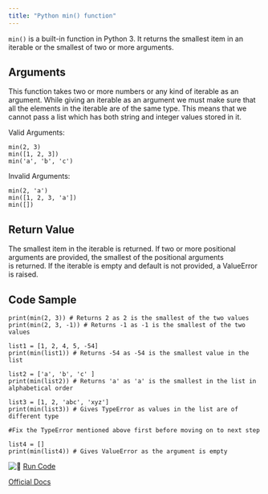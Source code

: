 ```yaml
---
title: "Python min() function"
---
```


`min()` is a built-in function in Python 3\. It returns the smallest item in an iterable or the smallest of two or more arguments.

## Arguments

This function takes two or more numbers or any kind of iterable as an argument. While giving an iterable as an argument we must make sure that all the elements in the iterable are of the same type. This means that we cannot pass a list which has both string and integer values stored in it.

Valid Arguments:  

    min(2, 3)
    min([1, 2, 3])
    min('a', 'b', 'c')

Invalid Arguments:  

    min(2, 'a')
    min([1, 2, 3, 'a'])
    min([])

## Return Value

The smallest item in the iterable is returned. If two or more positional arguments are provided, the smallest of the positional arguments  
is returned. If the iterable is empty and default is not provided, a ValueError is raised.

## Code Sample

    print(min(2, 3)) # Returns 2 as 2 is the smallest of the two values
    print(min(2, 3, -1)) # Returns -1 as -1 is the smallest of the two values

    list1 = [1, 2, 4, 5, -54]
    print(min(list1)) # Returns -54 as -54 is the smallest value in the list

    list2 = ['a', 'b', 'c' ]
    print(min(list2)) # Returns 'a' as 'a' is the smallest in the list in alphabetical order

    list3 = [1, 2, 'abc', 'xyz']
    print(min(list3)) # Gives TypeError as values in the list are of different type

    #Fix the TypeError mentioned above first before moving on to next step

    list4 = []
    print(min(list4)) # Gives ValueError as the argument is empty

![:rocket:](//forum.freecodecamp.com/images/emoji/emoji_one/rocket.png?v=2 ":rocket:") [Run Code](https://repl.it/CVir/4)

[Official Docs](https://docs.python.org/3/library/functions.html#min)
